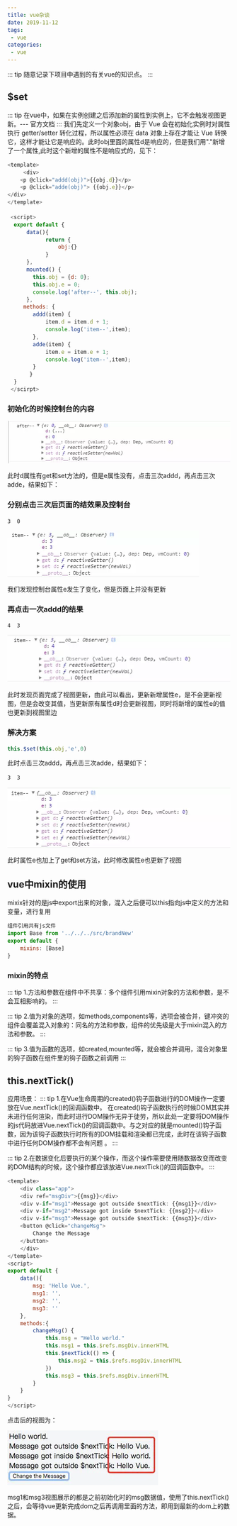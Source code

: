```yaml
---
title: vue杂谈
date: 2019-11-12
tags:
 - vue      
categories: 
 - vue
---
```


::: tip
随意记录下项目中遇到的有关vue的知识点。
:::

## $set
::: tip
在vue中，如果在实例创建之后添加新的属性到实例上，它不会触发视图更新。--- 官方文档
:::
我们先定义一个对象obj，由于 Vue 会在初始化实例时对属性执行 getter/setter 转化过程，所以属性必须在 data 对象上存在才能让 Vue 转换它，这样才能让它是响应的。此时obj里面的属性d是响应的，但是我们用"."新增了一个属性,此时这个新增的属性不是响应式的，见下：
```js
<template>
     <div>
    <p @click="addd(obj)">{{obj.d}}</p>
    <p @click="adde(obj)"> {{obj.e}}</p>
</div>
</template>

 <script>
  export default {
      data(){
            return {
                obj:{}
            }
      },
      mounted() {
        this.obj = {d: 0};
        this.obj.e = 0;
        console.log('after--', this.obj);
      },
     methods: {
        addd(item) {
            item.d = item.d + 1;
            console.log('item--',item);
        },
        adde(item) {
            item.e = item.e + 1;
            console.log('item--',item);
        }
       }
  }
 </scirpt>  
```

### 初始化的时候控制台的内容
![P1.png](./images/1210894-b474d61db5f3d8df.png)

此时d属性有get和set方法的，但是e属性没有，点击三次addd，再点击三次adde，结果如下：

### 分别点击三次后页面的结效果及控制台
`3  0`

![P2.png](./images/1210894-2748e0478cd378de.png)

我们发现控制台属性e发生了变化，但是页面上并没有更新

### 再点击一次addd的结果
`4  3`

![P3.png](./images/1210894-1cc6f38db7dce222.png)

此时发现页面完成了视图更新，由此可以看出，更新新增属性e，是不会更新视图，但是会改变其值，当更新原有属性d时会更新视图，同时将新增的属性e的值也更新到视图里边

### 解决方案
```js
this.$set(this.obj,'e',0)
```
此时点击三次addd，再点击三次adde，结果如下：

`3  3`

![P4.png](./images/1210894-eaf7facd2040d6d9.png)

此时属性e也加上了get和set方法，此时修改属性e也更新了视图


## vue中mixin的使用
mixix针对的是js中export出来的对象，混入之后便可以this指向js中定义的方法和变量，进行复用
```js
组件引用共有js文件
import Base from '../../../src/brandNew'
export default {
    mixins: [Base]
}
```

### mixin的特点
::: tip
1.方法和参数在组件中不共享：多个组件引用mixin对象的方法和参数，是不会互相影响的。
:::

::: tip
2.值为对象的选项，如methods,components等，选项会被合并，键冲突的组件会覆盖混入对象的：同名的方法和参数，组件的优先级是大于mixin混入的方法和参数。
:::

::: tip
3.值为函数的选项，如created,mounted等，就会被合并调用，混合对象里的钩子函数在组件里的钩子函数之前调用
:::

## this.nextTick()
应用场景：
::: tip
1.在Vue生命周期的created()钩子函数进行的DOM操作一定要放在Vue.nextTick()的回调函数中。
在created()钩子函数执行的时候DOM其实并未进行任何渲染，而此时进行DOM操作无异于徒劳，所以此处一定要将DOM操作的js代码放进Vue.nextTick()的回调函数中。与之对应的就是mounted()钩子函数，因为该钩子函数执行时所有的DOM挂载和渲染都已完成，此时在该钩子函数中进行任何DOM操作都不会有问题 。
:::

::: tip
2.在数据变化后要执行的某个操作，而这个操作需要使用随数据改变而改变的DOM结构的时候，这个操作都应该放进Vue.nextTick()的回调函数中。
:::

```js
<template>
    <div class="app">
    <div ref="msgDiv">{{msg}}</div>
    <div v-if="msg1">Message got outside $nextTick: {{msg1}}</div>
    <div v-if="msg2">Message got inside $nextTick: {{msg2}}</div>
    <div v-if="msg3">Message got outside $nextTick: {{msg3}}</div>
    <button @click="changeMsg">
        Change the Message
    </button>
    </div>
</template>
<script>
export default {
    data(){
        msg: 'Hello Vue.',
        msg1: '',
        msg2: '',
        msg3: ''
    },
    methods:{
        changeMsg() {
            this.msg = "Hello world."
            this.msg1 = this.$refs.msgDiv.innerHTML
            this.$nextTick(() => {
                this.msg2 = this.$refs.msgDiv.innerHTML
            })
            this.msg3 = this.$refs.msgDiv.innerHTML
        }
    }
}
</script>
```

点击后的视图为：

![p5.png](./images/3985563-f49bff3190724514.png)

msg1和msg3视图展示的都是之前初始化时的msg数据值，使用了this.nextTick()之后，会等待vue更新完成dom之后再调用里面的方法，即用到最新的dom上的数据。